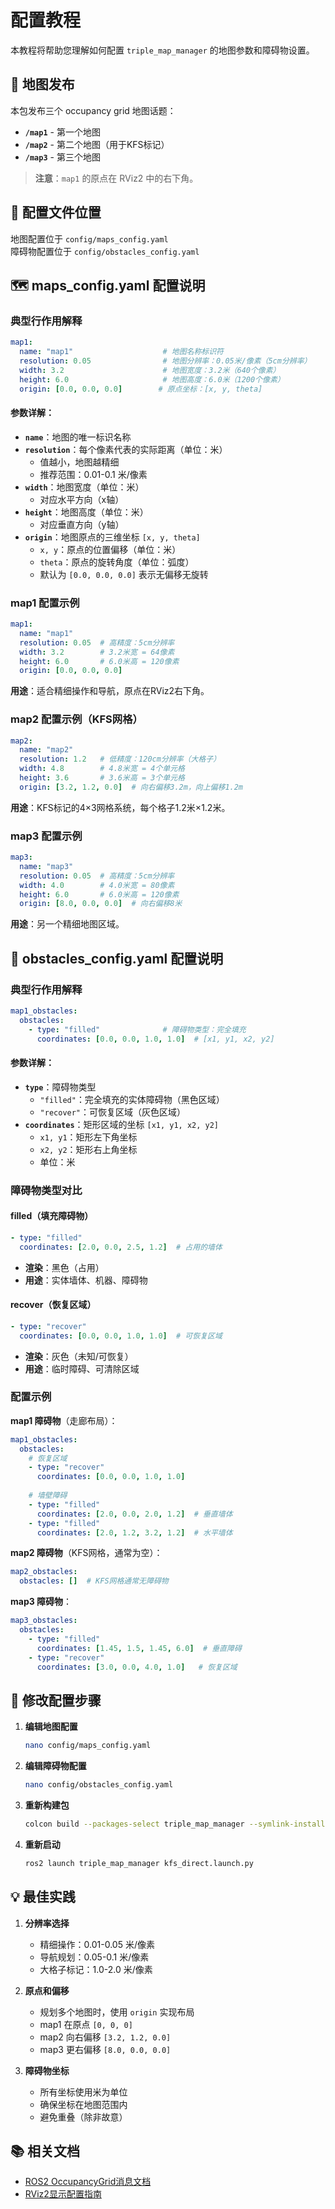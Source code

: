 # 配置教程

本教程将帮助您理解如何配置 `triple_map_manager` 的地图参数和障碍物设置。

## 📍 地图发布

本包发布三个 occupancy grid 地图话题：
- **`/map1`** - 第一个地图
- **`/map2`** - 第二个地图（用于KFS标记）
- **`/map3`** - 第三个地图

> **注意**：`map1` 的原点在 RViz2 中的右下角。

## 📝 配置文件位置

地图配置位于 `config/maps_config.yaml`  
障碍物配置位于 `config/obstacles_config.yaml`

## 🗺️ maps_config.yaml 配置说明

### 典型行作用解释

```yaml
map1:
  name: "map1"                    # 地图名称标识符
  resolution: 0.05                # 地图分辨率：0.05米/像素（5cm分辨率）
  width: 3.2                      # 地图宽度：3.2米（640个像素）
  height: 6.0                     # 地图高度：6.0米（1200个像素）
  origin: [0.0, 0.0, 0.0]        # 原点坐标：[x, y, theta]
```

#### 参数详解：

- **`name`**：地图的唯一标识名称
- **`resolution`**：每个像素代表的实际距离（单位：米）
  - 值越小，地图越精细
  - 推荐范围：0.01-0.1 米/像素
- **`width`**：地图宽度（单位：米）
  - 对应水平方向（x轴）
- **`height`**：地图高度（单位：米）
  - 对应垂直方向（y轴）
- **`origin`**：地图原点的三维坐标 `[x, y, theta]`
  - `x, y`：原点的位置偏移（单位：米）
  - `theta`：原点的旋转角度（单位：弧度）
  - 默认为 `[0.0, 0.0, 0.0]` 表示无偏移无旋转

### map1 配置示例

```yaml
map1:
  name: "map1"
  resolution: 0.05  # 高精度：5cm分辨率
  width: 3.2        # 3.2米宽 = 64像素
  height: 6.0       # 6.0米高 = 120像素
  origin: [0.0, 0.0, 0.0]
```

**用途**：适合精细操作和导航，原点在RViz2右下角。

### map2 配置示例（KFS网格）

```yaml
map2:
  name: "map2"
  resolution: 1.2   # 低精度：120cm分辨率（大格子）
  width: 4.8        # 4.8米宽 = 4个单元格
  height: 3.6       # 3.6米高 = 3个单元格
  origin: [3.2, 1.2, 0.0]  # 向右偏移3.2m，向上偏移1.2m
```

**用途**：KFS标记的4×3网格系统，每个格子1.2米×1.2米。

### map3 配置示例

```yaml
map3:
  name: "map3"
  resolution: 0.05  # 高精度：5cm分辨率
  width: 4.0        # 4.0米宽 = 80像素
  height: 6.0       # 6.0米高 = 120像素
  origin: [8.0, 0.0, 0.0]  # 向右偏移8米
```

**用途**：另一个精细地图区域。

## 🚧 obstacles_config.yaml 配置说明

### 典型行作用解释

```yaml
map1_obstacles:
  obstacles:
    - type: "filled"              # 障碍物类型：完全填充
      coordinates: [0.0, 0.0, 1.0, 1.0]  # [x1, y1, x2, y2]
```

#### 参数详解：

- **`type`**：障碍物类型
  - `"filled"`：完全填充的实体障碍物（黑色区域）
  - `"recover"`：可恢复区域（灰色区域）
- **`coordinates`**：矩形区域的坐标 `[x1, y1, x2, y2]`
  - `x1, y1`：矩形左下角坐标
  - `x2, y2`：矩形右上角坐标
  - 单位：米

### 障碍物类型对比

#### filled（填充障碍物）
```yaml
- type: "filled"
  coordinates: [2.0, 0.0, 2.5, 1.2]  # 占用的墙体
```
- **渲染**：黑色（占用）
- **用途**：实体墙体、机器、障碍物

#### recover（恢复区域）
```yaml
- type: "recover"
  coordinates: [0.0, 0.0, 1.0, 1.0]  # 可恢复区域
```
- **渲染**：灰色（未知/可恢复）
- **用途**：临时障碍、可清除区域

### 配置示例

**map1 障碍物**（走廊布局）：
```yaml
map1_obstacles:
  obstacles:
    # 恢复区域
    - type: "recover"
      coordinates: [0.0, 0.0, 1.0, 1.0]
    
    # 墙壁障碍
    - type: "filled"
      coordinates: [2.0, 0.0, 2.0, 1.2]  # 垂直墙体
    - type: "filled"
      coordinates: [2.0, 1.2, 3.2, 1.2]  # 水平墙体
```

**map2 障碍物**（KFS网格，通常为空）：
```yaml
map2_obstacles:
  obstacles: []  # KFS网格通常无障碍物
```

**map3 障碍物**：
```yaml
map3_obstacles:
  obstacles:
    - type: "filled"
      coordinates: [1.45, 1.5, 1.45, 6.0]  # 垂直障碍
    - type: "recover"
      coordinates: [3.0, 0.0, 4.0, 1.0]   # 恢复区域
```

## 🔧 修改配置步骤

1. **编辑地图配置**
   ```bash
   nano config/maps_config.yaml
   ```

2. **编辑障碍物配置**
   ```bash
   nano config/obstacles_config.yaml
   ```

3. **重新构建包**
   ```bash
   colcon build --packages-select triple_map_manager --symlink-install
   ```

4. **重新启动**
   ```bash
   ros2 launch triple_map_manager kfs_direct.launch.py
   ```

## 💡 最佳实践

1. **分辨率选择**
   - 精细操作：0.01-0.05 米/像素
   - 导航规划：0.05-0.1 米/像素
   - 大格子标记：1.0-2.0 米/像素

2. **原点和偏移**
   - 规划多个地图时，使用 `origin` 实现布局
   - map1 在原点 `[0, 0, 0]`
   - map2 向右偏移 `[3.2, 1.2, 0.0]`
   - map3 更右偏移 `[8.0, 0.0, 0.0]`

3. **障碍物坐标**
   - 所有坐标使用米为单位
   - 确保坐标在地图范围内
   - 避免重叠（除非故意）

## 📚 相关文档

- [ROS2 OccupancyGrid消息文档](https://docs.ros2.org/foxy/api/nav_msgs/msg/OccupancyGrid.html)
- [RViz2显示配置指南](../README.md#rviz2-集成)


